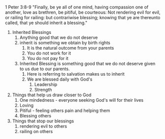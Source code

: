 1 Peter 3:8-9 "Finally, be ye all of one mind, having compassion one of another, love as brethren, be pitiful, be courteous: Not rendering evil for evil, or railing for railing: but contrariwise blessing; knowing that ye are thereunto called, that ye should inherit a blessing."

1. Inherited Blessings
   1. Anything good that we do not deserve
   2. inherit is something we obtain by birth rights
      1. It is the natural outcome from your parents
      2. You do not work for it
      3. You do not pay for it
   3. Inherited Blessing is something good that we do not deserve given to us due to our parents.
      1. Here is referring to salvation makes us to inherit
      2. We are blessed daily with God's
         1. Leadership
         2. Strength
2. Things that help us draw closer to God
   1. One mindedness - everyone seeking God's will for their lives
   2. Loving
   3. Pitiful - feeling others pain and helping them
   4. Blessing others
3. Things that stop our blessings
   1. rendering evil to others
   2. railing on others
